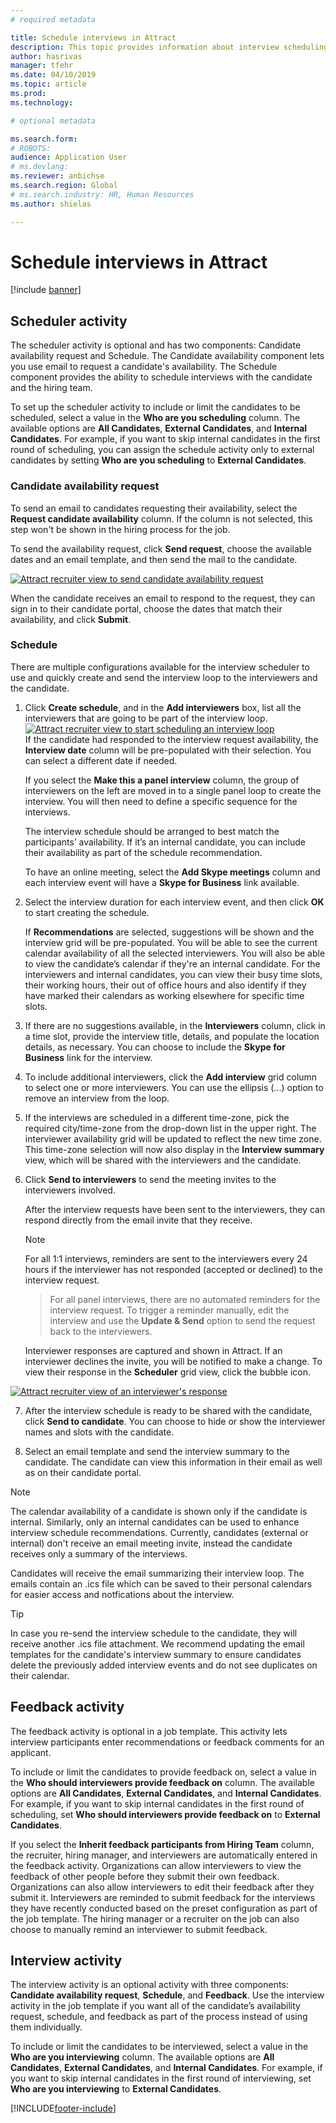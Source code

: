```yaml
---
# required metadata

title: Schedule interviews in Attract
description: This topic provides information about interview scheduling and feedback activities in Attract.
author: hasrivas
manager: tfehr
ms.date: 04/10/2019
ms.topic: article
ms.prod: 
ms.technology: 

# optional metadata

ms.search.form: 
# ROBOTS: 
audience: Application User
# ms.devlang: 
ms.reviewer: anbichse
ms.search.region: Global
# ms.search.industry: HR, Human Resources
ms.author: shielas

---
```


# Schedule interviews in Attract

[!include [banner](includes/banner.md)]

## Scheduler activity

The scheduler activity is optional and has two components: Candidate availability request and Schedule. The Candidate availability component lets you use email to request a candidate's availability. The Schedule component provides the ability to schedule interviews with the candidate and the hiring team.

To set up the scheduler activity to include or limit the candidates to be scheduled, select a value in the **Who are you scheduling** column. The available options are **All Candidates**, **External Candidates**, and **Internal Candidates**. For example, if you want to skip internal candidates in the first round of scheduling, you can assign the schedule activity only to external candidates by setting **Who are you scheduling** to **External Candidates**.

### Candidate availability request

To send an email to candidates requesting their availability, select the **Request candidate availability** column. If the column is not selected, this step won't be shown in the hiring process for the job.

To send the availability request, click **Send request**, choose the available dates and an email template, and then send the mail to the candidate.

[![Attract recruiter view to send candidate availability request](./media/scheduler-candidate-request.png)](./media/scheduler-candidate-request.png)

When the candidate receives an email to respond to the request, they can sign in to their candidate portal, choose the dates that match their availability, and click **Submit**.

### Schedule
There are multiple configurations available for the interview scheduler to use and quickly create and send the interview loop to the interviewers and the candidate.

1. Click **Create schedule**, and in the **Add interviewers** box, list all the interviewers that are going to be part of the interview loop.
[![Attract recruiter view to start scheduling an interview loop](./media/schedule-start-over.png)](./media/schedule-start-over.png)   
    If the candidate had responded to the interview request availability, the **Interview date** column will be pre-populated with their selection. You can select a different date if needed.
    
    If you select the **Make this a panel interview** column, the group of interviewers on the left are moved in to a single panel loop to create the interview. You will then need to define a specific sequence for the interviews.
    
    The interview schedule should be arranged to best match the participants’ availability. If it’s an internal candidate, you can include their availability as part of the schedule recommendation.
    
    To have an online meeting, select the **Add Skype meetings** column and each interview event will have a **Skype for Business** link available.

2. Select the interview duration for each interview event, and then click **OK** to start creating the schedule.

    If **Recommendations** are selected, suggestions will be shown and the interview grid will be pre-populated. You will be able to see the current calendar availability of all the selected interviewers. You will also be able to view the candidate’s calendar if they're an internal candidate. For the interviewers and internal candidates, you can view their busy time slots, their working hours, their out of office hours and also identify if they have marked their calendars as working elsewhere for specific time slots. 

3. If there are no suggestions available, in the **Interviewers** column, click in a time slot, provide the interview title, details, and populate the location details, as necessary. You can choose to include the **Skype for Business** link for the interview.

4. To include additional interviewers, click the **Add interview** grid column to select one or more interviewers. You can use the ellipsis (...) option to remove an interview from the loop.
    
5. If the interviews are scheduled in a different time-zone, pick the required city/time-zone from the drop-down list in the upper right. The interviewer availability grid will be updated to reflect the new time zone. This time-zone selection will now also display in the **Interview summary** view, which will be shared with the interviewers and the candidate. 

6. Click **Send to interviewers** to send the meeting invites to the interviewers involved.

    After the interview requests have been sent to the interviewers, they can respond directly from the email invite that they receive.

    >[!NOTE]
    > For all 1:1 interviews, reminders are sent to the interviewers every 24 hours if the interviewer has not responded (accepted or declined) to the interview request.

    > For all panel interviews, there are no automated reminders for the interview request. To trigger a reminder manually, edit the interview and use the **Update & Send** option to send the request back to the interviewers.

    Interviewer responses are captured and shown in Attract. If an interviewer declines the invite, you will be notified to make a change. To view their response in the **Scheduler** grid view, click the bubble icon.

[![Attract recruiter view of an interviewer's response](./media/schedule-interviewer-response2.png)](./media/schedule-interviewer-response2.png)

7. After the interview schedule is ready to be shared with the candidate, click **Send to candidate**. You can choose to hide or show the interviewer names and slots with the candidate.

8. Select an email template and send the interview summary to the candidate. The candidate can view this information in their email as well as on their candidate portal.
    
>[!NOTE] 
> The calendar availability of a candidate is shown only if the candidate is internal. Similarly, only an internal candidates can be used to enhance interview schedule recommendations. Currently, candidates (external or internal) don't receive an email meeting invite, instead the candidate receives only a summary of the interviews.

Candidates will receive the email summarizing their interview loop. The emails contain an .ics file which can be saved to their personal calendars for easier access and notfications about the interview.

>[!TIP] 
> In case you re-send the interview schedule to the candidate, they will receive another .ics file attachment. We recommend updating the email templates for the candidate's interview summary to ensure candidates delete the previously added interview events and do not see duplicates on their calendar. 

## Feedback activity

The feedback activity is optional in a job template. This activity lets interview participants enter recommendations or feedback comments for an applicant. 

To include or limit the candidates to provide feedback on, select a value in the **Who should interviewers provide feedback on** column.  The available options are **All Candidates**, **External Candidates**, and **Internal Candidates**. For example, if you want to skip internal candidates in the first round of scheduling, set **Who should interviewers provide feedback on** to **External Candidates**.

If you select the **Inherit feedback participants from Hiring Team** column, the recruiter, hiring manager, and interviewers are automatically entered in the feedback activity. Organizations can allow interviewers to view the feedback of other people before they submit their own feedback. Organizations can also allow interviewers to edit their feedback after they submit it. Interviewers are reminded to submit feedback for the interviews they have recently conducted based on the preset configuration as part of the job template. The hiring manager or a recruiter on the job can also choose to manually remind an interviewer to submit feedback.

## Interview activity

The interview activity is an optional activity with three components: **Candidate availability request**, **Schedule**, and **Feedback**. Use the interview activity in the job template if you want all of the candidate’s availability request, schedule, and feedback as part of the process instead of using them individually.

To include or limit the candidates to be interviewed, select a value in the **Who are you interviewing** column. The available options are **All Candidates**, **External Candidates**, and **Internal Candidates**. For example, if you want to skip internal candidates in the first round of interviewing, set **Who are you interviewing** to **External Candidates**.


[!INCLUDE[footer-include](../includes/footer-banner.md)]